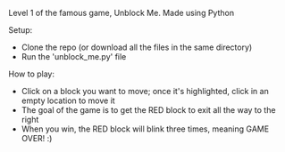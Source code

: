 Level 1 of the famous game, Unblock Me. Made using Python

Setup:
- Clone the repo (or download all the files in the same directory)
- Run the 'unblock_me.py' file

How to play:
- Click on a block you want to move; once it's highlighted, click in an empty location to move it
- The goal of the game is to get the RED block to exit all the way to the right
- When you win, the RED block will blink three times, meaning GAME OVER! :)
